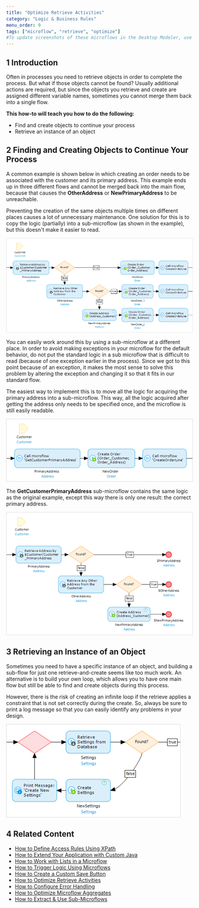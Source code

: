 ```yaml
---
title: "Optimize Retrieve Activities"
category: "Logic & Business Rules"
menu_order: 9
tags: ["microflow", "retrieve", "optimize"]
#To update screenshots of these microflows in the Desktop Modeler, use the Microflow Screenshots app project.
---
```


## 1 Introduction

Often in processes you need to retrieve objects in order to complete the process. But what if those objects cannot be found? Usually additional actions are required, but since the objects you retrieve and create are assigned different variable names, sometimes you cannot merge them back into a single flow.

**This how-to will teach you how to do the following:**

* Find and create objects to continue your process
* Retrieve an instance of an object

## 2 Finding and Creating Objects to Continue Your Process

A common example is shown below in which creating an order needs to be associated with the customer and its primary address. This example ends up in three different flows and cannot be merged back into the main flow, because that causes the **OtherAddress** or **NewPrimaryAddress** to be unreachable. 

Preventing the creation of the same objects multiple times on different places causes a lot of unnecessary maintenance. One solution for this is to copy the logic (partially) into a sub-microflow (as shown in the example), but this doesn't make it easier to read.

![](attachments/18448682/18581014.png)

You can easily work around this by using a sub-microflow at a different place. In order to avoid making exceptions in your microflow for the default behavior, do not put the standard logic in a sub microflow that is difficult to read (because of one exception earlier in the process). Since we got to this point because of an exception, it makes the most sense to solve this problem by altering the exception and changing it so that it fits in our standard flow.

The easiest way to implement this is to move all the logic for acquiring the primary address into a sub-microflow. This way, all the logic acquired after getting the address only needs to be specified once, and the microflow is still easily readable. 

![](attachments/18448682/18581013.png)

The **GetCustomerPrimaryAddress** sub-microflow contains the same logic as the original example, except this way there is only one result: the correct primary address.

![](attachments/18448682/18581012.png)

## 3 Retrieving an Instance of an Object

Sometimes you need to have a specific instance of an object, and building a sub-flow for just one retrieve-and-create seems like too much work. An alternative is to build your own loop, which allows you to have one main flow but still be able to find and create objects during this process.

However, there is the risk of creating an infinite loop if the retrieve applies a constraint that is not set correctly during the create. So, always be sure to print a log message so that you can easily identify any problems in your design.

![](attachments/18448682/18581011.png)

## 4 Related Content

* [How to Define Access Rules Using XPath](define-access-rules-using-xpath)
* [How to Extend Your Application with Custom Java](extending-your-application-with-custom-java)
* [How to Work with Lists in a Microflow](working-with-lists-in-a-microflow)
* [How to Trigger Logic Using Microflows](triggering-logic-using-microflows)
* [How to Create a Custom Save Button](create-a-custom-save-button)
* [How to Optimize Retrieve Activities](optimizing-retrieve-activities)
* [How to Configure Error Handling](set-up-error-handling)
* [How to Optimize Microflow Aggregates](optimizing-microflow-aggregates)
* [How to Extract & Use Sub-Microflows](extract-and-use-sub-microflows)
